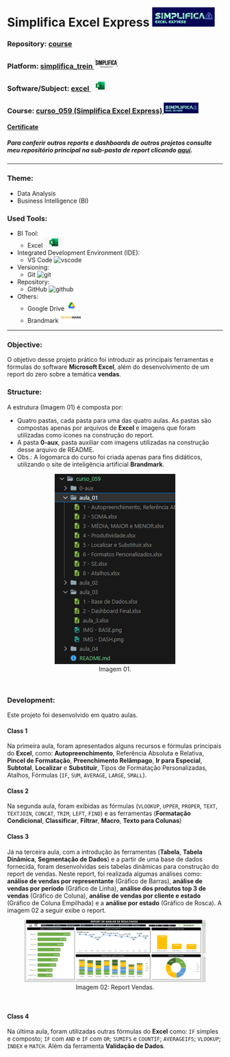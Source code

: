 # Simplifica Excel Express   <img src="./0-aux/logo_course.png" alt="curso_059" width="auto" height="45">

### Repository: [course](../../../)
### Platform: <a href="../../">simplifica_trein   <img src="https://github.com/PedroHeeger/main/blob/main/0-aux/logos/plataforma/simplifica_treinamentos.png" alt="simplifica_treinamentos" width="auto" height="25"></a>
### Software/Subject: <a href="../">excel   <img src="https://github.com/PedroHeeger/main/blob/main/0-aux/logos/software/microsoft_excel.png" alt="excel" width="auto" height="25"></a>
### Course: <a href="./">curso_059 (Simplifica Excel Express)   <img src="./0-aux/logo_course.png" alt="curso_059" width="auto" height="25"></a>

#### <a href="https://github.com/PedroHeeger/main/blob/main/cert_ti/05-particip/data/excel/(23-06-17)%20Cert%20Excel%20PH%20Simplif%20Trein%20(Simplifica%20Express).pdf">Certificate</a>
##### Para conferir outros reports e dashboards de outros projetos consulte meu repositório principal na sub-pasta de report clicando [aqui](https://github.com/PedroHeeger/main/tree/main/report).

---

### Theme:
- Data Analysis
- Business Intelligence (BI)
### Used Tools:
- BI Tool: 
  - Excel <img src="https://github.com/PedroHeeger/main/blob/main/0-aux/logos/software/microsoft_excel.png" alt="microsoft_excel" width="auto" height="25">
- Integrated Development Environment (IDE):
  - VS Code   <img src="https://cdn.jsdelivr.net/gh/devicons/devicon/icons/vscode/vscode-original.svg" alt="vscode" width="auto" height="25">
- Versioning: 
  - Git   <img src="https://cdn.jsdelivr.net/gh/devicons/devicon/icons/git/git-original.svg" alt="git" width="auto" height="25">
- Repository:
  - GitHub   <img src="https://cdn.jsdelivr.net/gh/devicons/devicon/icons/github/github-original.svg" alt="github" width="auto" height="25">
- Others:
  - Google Drive <img src="https://github.com/PedroHeeger/main/blob/main/0-aux/logos/software/google_drive.png" alt="google_drive" width="auto" height="25">
  - Brandmark <img src="https://github.com/PedroHeeger/main/blob/main/0-aux/logos/sites/ai_brandmark.png" alt="brandmark" width="auto" height="25">

---

### Objective:
O objetivo desse projeto prático foi introduzir as principais ferramentas e fórmulas do software **Microsoft Excel**, além do desenvolvimento de um report do zero sobre a temática **vendas**.

### Structure:
A estrutura (Imagem 01) é composta por:
- Quatro pastas, cada pasta para uma das quatro aulas. As pastas são compostas apenas por arquivos de **Excel** e imagens que foram utilizadas como ícones na construção do report. 
- A pasta **0-aux**, pasta auxiliar com imagens utilizadas na construção desse arquivo de README. 
- Obs.: A logomarca do curso foi criada apenas para fins didáticos, utilizando o site de inteligência artificial **Brandmark**.

<div align="Center"><figure>
    <img src="./0-aux/img01.PNG" alt="img01"><br>
    <figcaption>Imagem 01.</figcaption>
</figure></div><br>

### Development:
Este projeto foi desenvolvido em quatro aulas. 

#### Class 1
Na primeira aula, foram apresentados alguns recursos e fórmulas principais do **Excel**, como: **Autopreenchimento**, Referência Absoluta e Relativa, **Pincel de Formatação**, **Preenchimento Relâmpago**, **Ir para Especial**, **Subtotal**, **Localizar** e **Substituir**, Tipos de Formatação Personalizadas, Atalhos, Fórmulas (`IF`, `SUM`, `AVERAGE`, `LARGE`, `SMALL`).

#### Class 2
Na segunda aula, foram exibidas as fórmulas (`VLOOKUP`, `UPPER`, `PROPER`, `TEXT`, `TEXTJOIN`, `CONCAT`, `TRIM`, `LEFT`, `FIND`) e as ferramentas (**Formatação Condicional**, **Classificar**, **Filtrar**, **Macro**, **Texto para Colunas**)

#### Class 3
Já na terceira aula, com a introdução às ferramentas (**Tabela**, **Tabela Dinâmica**, **Segmentação de Dados**) e a partir de uma base de dados fornecida, foram desenvolvidas seis tabelas dinâmicas para construção do report de vendas. Neste report, foi realizada algumas análises como: **análise de vendas por representante** (Gráfico de Barras), **análise de vendas por período** (Gráfico de Linha), **análise dos produtos top 3 de vendas** (Gráfico de Coluna), **análise de vendas por cliente e estado** (Gráfico de Coluna Empilhada) e a **análise por estado** (Gráfico de Rosca). A imagem 02 a seguir exibe o report.

<div align="Center"><figure>
    <img src="./0-aux/rep_curso_059_vendas.PNG" alt="img02"><br>
    <figcaption>Imagem 02: Report Vendas.</figcaption>
</figure></div><br>

#### Class 4
Na última aula, foram utilizadas outras fórmulas do **Excel** como: `IF` simples e composto; `IF` com `AND` e `IF` com `OR`; `SUMIFS` e `COUNTIF`; `AVERAGEIFS`; `VLOOKUP`; `INDEX` e `MATCH`. Além da ferramenta **Validação de Dados**.